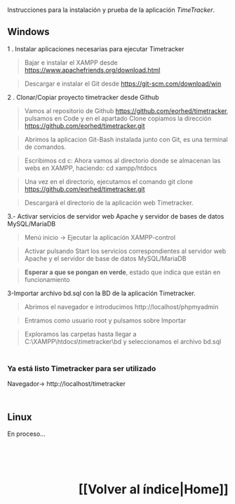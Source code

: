 <br>Instrucciones para la instalación y prueba de la aplicación _TimeTracker_.

## Windows

1 . Instalar aplicaciones necesarias para ejecutar Timetracker

> Bajar e instalar el XAMPP desde https://www.apachefriends.org/download.html

> Descargar e instalar el Git desde https://git-scm.com/download/win


2 . Clonar/Copiar proyecto timetracker desde Github

> Vamos al repositorio de Github https://github.com/eorhed/timetracker, pulsamos en Code y en el apartado Clone copiamos la dirección https://github.com/eorhed/timetracker.git

> Abrimos la aplicacion Git-Bash instalada junto con Git, es una terminal de comandos.

> Escribimos cd c:
> Ahora vamos al directorio donde se almacenan las webs en XAMPP, haciendo: cd xampp/htdocs

> Una vez en el directorio, ejecutamos el comando git clone https://github.com/eorhed/timetracker.git

> Descargará el directorio de la aplicación web Timetracker.


3.- Activar servicios de servidor web Apache y servidor de bases de datos MySQL/MariaDB

> Menú inicio -> Ejecutar la aplicación XAMPP-control

> Activar pulsando Start los servicios correspondientes al servidor web Apache y el servidor de base de datos MySQL/MariaDB

> **Esperar a que se pongan en verde**, estado que indica que están en funcionamiento


3-Importar archivo bd.sql con la BD de la aplicación Timetracker.

> Abrimos el navegador e introducimos http://localhost/phpmyadmin

> Entramos como usuario root y pulsamos sobre Importar

> Exploramos las carpetas hasta llegar a C:\XAMPP\htdocs\timetracker\bd y seleccionamos el archivo bd.sql


### <br>Ya está listo Timetracker para ser utilizado

Navegador-> http://localhost/timetracker

## <br>Linux

En proceso...

# <br><p align="right">[[Volver al índice|Home]]</p>